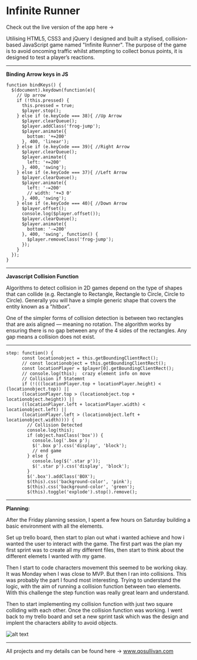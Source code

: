 # Infinite Runner
Check out the live version of the app here ->Utilising HTML5, CSS3 and jQuery I designed and built a stylised, collision-based JavaScript game named "Infinite Runner". The purpose of the game is to avoid oncoming traffic whilst attempting to collect bonus points, it is designed to test a player’s reactions.

---
**Binding Arrow keys in JS**```function bindKeys() {
  $(document).keydown(function(e){
    // Up arrow
    if (!this.pressed) {
      this.pressed = true;
      $player.stop();
    } else if (e.keyCode === 38){ //Up Arrow
      $player.clearQueue();
      $player.addClass('frog-jump');
      $player.animate({
        bottom: '+=200'
      }, 400, 'linear');
    } else if (e.keyCode === 39){ //Right Arrow
      $player.clearQueue();
      $player.animate({
        left: '+=200'
      }, 400, 'swing');
    } else if (e.keyCode === 37){ //Left Arrow
      $player.clearQueue();
      $player.animate({
        left: '-=200'
        // width: '+=3 0'
      }, 400, 'swing');
    } else if (e.keyCode === 40){ //Down Arrow
      $player.offset();
      console.log($player.offset());
      $player.clearQueue();
      $player.animate({
        bottom: '-=200'
      }, 400, 'swing', function() {
        $player.removeClass('frog-jump');
      });
    }
  });
}

```

---
**Javascript Collision Function**

Algorithms to detect collision in 2D games depend on the type of shapes that can collide (e.g. Rectangle to Rectangle, Rectangle to Circle, Circle to Circle). Generally you will have a simple generic shape that covers the entity known as a “*hitbox*”. One of the simpler forms of collision detection is between two rectangles that are axis aligned — meaning no rotation. The algorithm works by ensuring there is no gap between any of the 4 sides of the rectangles. Any gap means a collision does not exist.

---

```
step: function() {
      const locationobject = this.getBoundingClientRect();
      // const locationobject = this.getBoundingClientRect();
      const locationPlayer = $player[0].getBoundingClientRect();
      // console.log(this);  crazy element info on move
      // Collision if Statemnt
      if (!(((locationPlayer.top + locationPlayer.height) < (locationobject.top)) ||
      (locationPlayer.top > (locationobject.top + locationobject.height)) ||
      ((locationPlayer.left + locationPlayer.width) < locationobject.left) ||
      (locationPlayer.left > (locationobject.left + locationobject.width)))) {
        // Collision Detected
        console.log(this);
        if (object.hasClass('box')) {
          console.log('.box p');
          $('.box p').css('display', 'block');
          // end game
        } else {
          console.log($('.star p'));
          $('.star p').css('display', 'block');
        }
        $('.box').addClass('BOX');
        $(this).css('background-color', 'pink');
        $(this).css('background-color', 'green');
        $(this).toggle('explode').stop().remove();
```
---
**Planning:**After the Friday planning session, I spent a few hours on Saturday building a basic environment with all the elements.

Set up trello board, then start to plan out what i wanted achieve and how i wanted the user to interact with the game. The first part was the plan my first sprint was to create all my different files, then start to think about the different elemets I wanted with my game. 
Then I start to code characters movement this seemed to be working okay. It was Monday when I was close to MVP. But then I ran into collisions. This was probably the part I found most interesting. Trying to understand the logic, with the aim of running a collision function between two elements. With this challenge the step function was really great learn and understand.
Then to start implementing my collision function with just two square colliding with each other. Once the collision function was working. I went back to my trello board and set a new sprint task which was the design and implent the characters ability to avoid objects. 

![alt text](https://i.imgur.com/3GvG0Fh.jpg "Collision Course Screengrab")

---
All projects and my details can be found here -> www.qosullivan.com